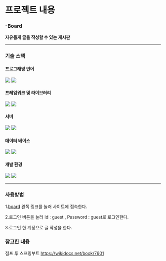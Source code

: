 # 프로젝트 내용

  ### -Board
  **자유롭게 글을 작성할 수 있는 게시판**

  ------
  ### 기술 스택 
  #### 프로그래밍 언어
  <img src="https://img.shields.io/badge/java-007396?style=for-the-badge&logo=java&logoColor=white"></a>  <img src="https://img.shields.io/badge/javascript-F7DF1E?style=for-the-badge&logo=javascript&logoColor=black"></a>
  #### 프레임워크 및 라이브러리
  <img src="https://img.shields.io/badge/spring boot-6DB33F?style=for-the-badge&logo=springboot&logoColor=white"></a>  <img src="https://img.shields.io/badge/thymeleaf-005F0F?style=for-the-badge&logo=thymeleaf&logoColor=white"></a>
  #### 서버
  <img src="https://img.shields.io/badge/amazon ec2-FF9900?style=for-the-badge&logo=amazonec2&logoColor=white"></a>  <img src="https://img.shields.io/badge/apache tomcat-F8DC75?style=for-the-badge&logo=apachetomcat&logoColor=white"></a>
  #### 데이터 베이스
  <img src="https://img.shields.io/badge/mysql-4479A1?style=for-the-badge&logo=mysql&logoColor=white"></a>  <img src="https://img.shields.io/badge/amazon rds-527FFF?style=for-the-badge&logo=amazonrds&logoColor=white"></a> 
  #### 개발 환경
  <img src="https://img.shields.io/badge/intellij idea-000000?style=for-the-badge&logo=intellijidea&logoColor=white"></a>  <img src="https://img.shields.io/badge/linux-FCC624?style=for-the-badge&logo=linux&logoColor=white"></a>
  
  -----
  ### 사용방법
  <p>1.<a href ="http://ec2-15-164-58-170.ap-northeast-2.compute.amazonaws.com:8080">board</a> 왼쪽 링크를 눌러 사이트에 접속한다.</p>
  <p>2.로그인 버튼을 눌러 Id : guest , Password : guest로 로그인한다.</p>
  <p>3.로그인 한 계정으로 글 작성을 한다.</p>



### 참고한 내용
점프 투 스프링부트 https://wikidocs.net/book/7601
